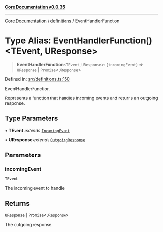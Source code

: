 [**Core Documentation v0.0.35**](../../README.md)

***

[Core Documentation](../../modules.md) / [definitions](../README.md) / EventHandlerFunction

# Type Alias: EventHandlerFunction()\<TEvent, UResponse\>

> **EventHandlerFunction**\<`TEvent`, `UResponse`\>: (`incomingEvent`) => `UResponse` \| `Promise`\<`UResponse`\>

Defined in: [src/definitions.ts:160](https://github.com/stonemjs/core/blob/83759020101bdf94fc7c7a0d8609e63689d57c0f/src/definitions.ts#L160)

EventHandlerFunction.

Represents a function that handles incoming events and returns an outgoing response.

## Type Parameters

• **TEvent** *extends* [`IncomingEvent`](../../events/IncomingEvent/classes/IncomingEvent.md)

• **UResponse** *extends* [`OutgoingResponse`](../../events/OutgoingResponse/classes/OutgoingResponse.md)

## Parameters

### incomingEvent

`TEvent`

The incoming event to handle.

## Returns

`UResponse` \| `Promise`\<`UResponse`\>

The outgoing response.
